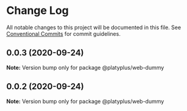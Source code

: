 # Change Log

All notable changes to this project will be documented in this file.
See [Conventional Commits](https://conventionalcommits.org) for commit guidelines.

## 0.0.3 (2020-09-24)

**Note:** Version bump only for package @platyplus/web-dummy





## 0.0.2 (2020-09-24)

**Note:** Version bump only for package @platyplus/web-dummy
